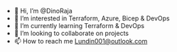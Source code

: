 - 👋 Hi, I’m @DinoRaja
- 👀 I’m interested in Terraform, Azure, Bicep & DevOps
- 🌱 I’m currently learning Terraform & DevOps
- 💞️ I’m looking to collaborate on projects
- 📫 How to reach me Lundin001@outlook.com


